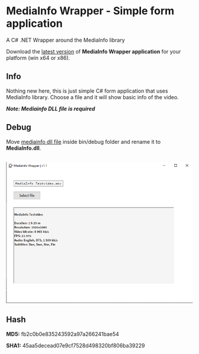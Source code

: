 # MediaInfo Wrapper - Simple form application
 A C# .NET Wrapper around the MediaInfo library

Download the [latest version](https://github.com/JanrikV/MediaInfo-Wrapper/releases) of **MediaInfo Wrapper application** for your platform (win x64 or x86).

## Info 

Nothing new here, this is just simple C# form application that uses MediaInfo library. Choose a file and it will show basic info of the video.

***Note: Mediainfo DLL file is required***

## Debug

Move [mediainfo dll file](https://github.com/JanrikV/MediaInfo-Wrapper/tree/main/dlls) inside bin/debug folder and rename it to **MediaInfo.dll**.

##

![MediaInfo Wrapper 1](https://github.com/JanrikV/MediaInfo-Wrapper/blob/main/img/MediaInfoWrapper-VideoDetails.png)

## Hash

**MD5:** fb2c0b0e835243592a97a266241bae54

**SHA1:** 45aa5decead07e9cf7528d498320bf806ba39229
